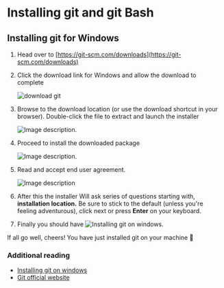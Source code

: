 # Installing git and git Bash

## Installing git for Windows

1. Head over to [https://git-scm.com/downloads](https://git-scm.com/downloads)

2. Click the download link for Windows and allow the download to complete

   ![download git](https://dev-to-uploads.s3.amazonaws.com/uploads/articles/i6w1nf18m3mrhnqspi8j.png)

3. Browse to the download location (or use the download shortcut in your
   browser). Double-click the file to extract and launch the installer

   ![Image description](https://dev-to-uploads.s3.amazonaws.com/uploads/articles/bhvz2yw3fjhob4vujtsx.png).

4. Proceed to install the downloaded package

   ![Image description](https://dev-to-uploads.s3.amazonaws.com/uploads/articles/bsuqlsqth0zqcqgn9z2y.png).

5. Read and accept end user agreement.

   ![Image description](https://dev-to-uploads.s3.amazonaws.com/uploads/articles/r0im44itreqgjeybxzc2.png)

6. After this the installer Will ask series of questions starting with,
   **installation location.** Be sure to stick to the default (unless you're
   feeling adventurous), click next or press **Enter** on your keyboard.

7. Finally you should have
   ![Installing git on windows](https://dev-to-uploads.s3.amazonaws.com/uploads/articles/m3ylh0i2huyy5fmn7yzl.png).

If all go well, cheers! You have just installed git on your machine 🍻


### Additional reading

- [Installing git on windows](https://phoenixnap.com/kb/how-to-install-git-windows)
- [Git official website](https://git-scm.com/)
